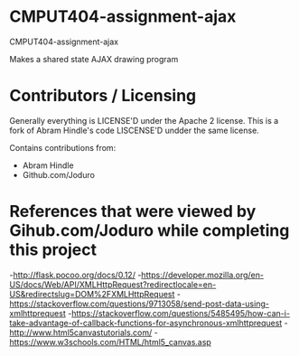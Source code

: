 CMPUT404-assignment-ajax
==============================

CMPUT404-assignment-ajax

Makes a shared state AJAX drawing program

Contributors / Licensing
========================

Generally everything is LICENSE'D under the Apache 2 license. 
This is a fork of Abram Hindle's code LISCENSE'D undder the same license.

Contains contributions from:
* Abram Hindle
* Github.com/Joduro

References that were viewed by Gihub.com/Joduro while completing this project
========================

-http://flask.pocoo.org/docs/0.12/
-https://developer.mozilla.org/en-US/docs/Web/API/XMLHttpRequest?redirectlocale=en-US&redirectslug=DOM%2FXMLHttpRequest
-https://stackoverflow.com/questions/9713058/send-post-data-using-xmlhttprequest
-https://stackoverflow.com/questions/5485495/how-can-i-take-advantage-of-callback-functions-for-asynchronous-xmlhttprequest
-http://www.html5canvastutorials.com/
-https://www.w3schools.com/HTML/html5_canvas.asp


